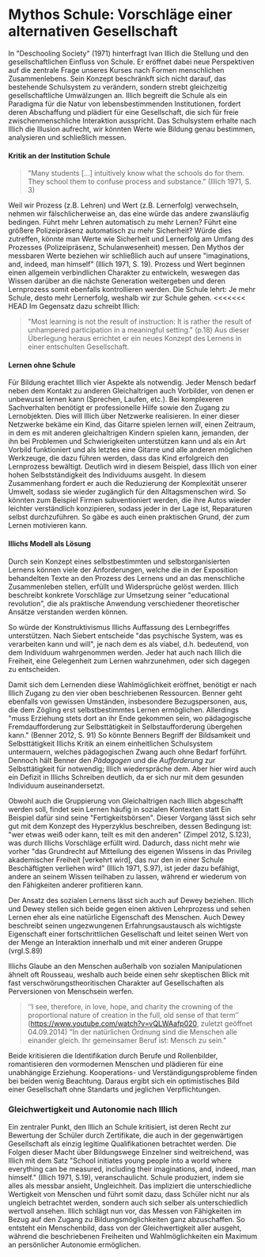 # Mythos Schule: Vorschläge einer alternativen Gesellschaft
In "Deschooling Society" (1971) hinterfragt Ivan Illich die Stellung und den gesellschaftlichen Einfluss von Schule.
Er eröffnet dabei neue Perspektiven auf die zentrale Frage unseres Kurses nach Formen menschlichen Zusammenlebens.
Sein Konzept beschränkft sich nicht darauf, das bestehende Schulsystem zu verändern, sondern strebt gleichzeitig gesellschaftliche Umwälzungen an.
Illich begreift die Schule als ein Paradigma für die Natur von lebensbestimmenden Institutionen, fordert deren Abschaffung und plädiert für eine Gesellschaft, die sich für freie zwischenmenschliche Interaktion ausspricht.
Das Schulsystem erhalte nach Illich die Illusion aufrecht, wir könnten Werte wie Bildung genau bestimmen, analysieren und schließlich messen.

#### Kritik an der Institution Schule

>"Many students [...] intuitively know what the schools do for them. They school them to confuse process and substance." (Illich 1971, S. 3)

Weil wir Prozess (z.B. Lehren) und Wert (z.B. Lernerfolg) verwechseln, nehmen wir fälschlicherweise an, das eine würde das andere zwansläufig bedingen.
Führt mehr Lehren automatisch zu mehr Lernen?
Führt eine größere Polizeipräsenz automatisch zu mehr Sicherheit?
Würde dies zutreffen, könnte man Werte wie Sicherheit und Lernerfolg am Umfang des Prozesses (Polizeipräsenz, Schulanwesenheit) messen.
Den Mythos der messbaren Werte beziehen wir schließlich auch auf unsere "imaginations, and, indeed, man himself" (Illich 1971, S. 19).
Prozess und Wert beginnen einen allgemein verbindlichen Charakter zu entwickeln, weswegen das Wissen darüber an die nächste Generation weitergeben und deren Lernprozess somit ebenfalls kontrollieren werden.
Die Schule lehrt: Je mehr Schule, desto mehr Lernerfolg, weshalb wir zur Schule gehen.
<<<<<<< HEAD
Im Gegensatz dazu schreibt Illich:
>"Most learning is not the result of instruction: It is rather the result of unhampered participation in a meaningful setting." (p.18)
Aus dieser Überlegung heraus errichtet er ein neues Konzept des Lernens in einer entschulten Gesellschaft.

#### Lernen ohne Schule

Für Bildung erachtet Illich vier Aspekte als notwendig.
Jeder Mensch bedarf neben dem Kontakt zu anderen Gleichaltrigen auch Vorbilder, von denen er unbewusst lernen kann (Sprechen, Laufen, etc.).
Bei komplexeren Sachverhalten benötigt er professionelle Hilfe sowie den Zugang zu Lernobjekten.
Dies will Illich über Netzwerke realisieren.
In einer dieser Netzwerke bekäme ein Kind, das Gitarre spielen lernen *will*, einen Zeitraum, in dem es mit anderen gleichaltrigen Kindern spielen kann, jemanden, der ihn bei Problemen und Schwierigkeiten unterstützen kann und als ein Art Vorbild funktioniert und als letztes eine Gitarre und alle anderen möglichen Werkzeuge, die dazu führen werden, dass das Kind erfolgreich den Lernprozess bewältigt.
Deutlich wird in diesem Beispiel, dass Illich von einer hohen Selbstständigkeit des Individuums ausgeht.
In diesem Zusammenhang fordert er auch die Reduzierung der Komplexität unserer Umwelt, sodass sie wieder zugänglich für den Alltagsmenschen wird.
So könnten zum Beispiel Firmen subventioniert werden, die ihre Autos wieder leichter verständlich konzipieren, sodass jeder in der Lage ist, Reparaturen selbst durchzuführen.
So gäbe es auch einen praktischen Grund, der zum Lernen motivieren kann.


#### Illichs Modell als Lösung

Durch sein Konzept eines selbstbestimmten und selbstorganisierten Lernens können viele der Anforderungen, welche die in der Exposition behandelten Texte an den Prozess des Lernens und an das menschliche Zusammenleben stellen, erfüllt und Widersprüche gelöst werden.
Illich beschreibt konkrete Vorschläge zur Umsetzung seiner "educational revolution", die als praktische Anwendung verschiedener theoretischer Ansätze verstanden werden können.

So würde der Konstruktivismus Illichs Auffassung des Lernbegriffes unterstützen.
Nach Siebert entscheide "das psychische System, was es verarbeiten kann und will", je nach dem es als viabel, d.h. bedeutend, von dem Individuum wahrgenommen werden.
Jeder hat auch nach Illich die Freiheit, eine Gelegenheit zum Lernen wahrzunehmen, oder sich dagegen zu entscheiden.

Damit sich dem Lernenden diese Wahlmöglichkeit eröffnet, benötigt er nach Illich Zugang zu den vier oben beschriebenen Ressourcen.
Benner geht ebenfalls von gewissen Umständen, insbesondere Bezugspersonen, aus, die dem Zögling erst selbstbestimmtes Lernen ermöglichen.
Allerdings "muss Erziehung stets dort an ihr Ende gekommen sein, wo pädagogische Fremdaufforderung zur Selbsttätigkeit in Selbstaufforderung übergehen kann." (Benner 2012, S. 91)
So könnte Benners Begriff der Bildsamkeit und Selbsttätigkeit Illichs Kritik an einem einheitlichen Schulsystem untermauern, welches pädagogischen Zwang auch ohne Bedarf forführt.
Dennoch hält Benner den *Pädagogen* und die *Aufforderung* zur Selbsttätigkeit für notwendig; Illich wiederspräche dem.
Aber hier wird auch ein Defizit in Illichs Schreiben deutlich, da er sich nur mit dem gesunden Individuum auseinandersetzt.

Obwohl auch die Gruppierung von Gleichaltrigen nach Illich abgeschafft werden soll, findet sein Lernen häufig in sozialen Kontexten statt
Ein Beispiel dafür sind seine "Fertigkeitsbörsen".
Dieser Vorgang lässt sich sehr gut mit dem Konzept des Hyperzyklus beschreiben, dessen Bedingung ist: "wer etwas weiß oder kann, teilt es mit den anderen" (Zimpel 2012, S.123), was durch Illichs Vorschläge erfüllt wird.
Dadurch, dass nicht mehr wie vorher "das Grundrecht auf Mitteilung des eigenen Wissens in das Privileg akademischer Freiheit [verkehrt wird], das nur den in einer Schule Beschäftigten verliehen wird" (Illich 1971, S.97), ist jeder dazu befähigt, andere an seinem Wissen teilhaben zu lassen, während er wiederum von den Fähigkeiten anderer profitieren kann.

Der Ansatz des sozialen Lernens lässt sich auch auf Dewey beziehen.
Illich und Dewey stellen sich beide gegen einen aktiven Lehrprozess und sehen Lernen eher als eine natürliche Eigenschaft des Menschen.
Auch Dewey beschreibt seinen ungezwungenen Erfahrungsaustausch als wichtigste Eigenschaft einer fortschrittlichen Gesellschaft und leitet seinen Wert von der Menge an Interaktion innerhalb und mit einer anderen Gruppe (vrgl.S.89)
<!-- FIXME: VK vgl. Dewey Textbeleg suchen -->

Illichs Glaube an den Menschen außerhalb von sozialen Manipulationen ähnelt oft Rousseau, weshalb auch beide einen sehr skeptischen Blick mit fast verschwörungstheoritischen Charakter auf Gesellschaften als Perversionen von Menschsein werfen.
>‘‘I see, therefore, in love, hope, and charity the crowning of the proportional nature of creation in the full, old sense of that term’’ (https://www.youtube.com/watch?v=vQLWAafp020, zuletzt geöffnet 04.09.2014)
>"In der natürlichen Ordnung sind die Menschen alle einander gleich. Ihr gemeinsamer Beruf ist: Mensch zu sein."

Beide kritisieren die Identifikation durch Berufe und Rollenbilder, romantisieren den vormodernen Menschen und plädieren für eine unabhängige Erziehung.
Kooperations- und Verständigungsprobleme finden bei beiden wenig Beachtung.
Daraus ergibt sich ein optimistisches Bild einer Gesellschaft ohne Standarts und jeglichen Verpflichtungen.
<!-- FIXME: VK Textbeleg vgl. Rousseau! -->


### Gleichwertigkeit und Autonomie nach Illich

Ein zentraler Punkt, den Illich an Schule kritisiert, ist deren Recht zur Bewertung der Schüler durch Zertifikate, die auch in der gegenwärtigen Gesellschaft als einzig legitime Qualifikationen betrachtet werden.
Die Folgen dieser Macht über Bildungswege Einzelner sind weitreichend, was Illich mit dem Satz "School initiates young people into a world where everything can be measured, including their imaginations, and, indeed, man himself."  (Illich 1971, S.19), veranschaulicht.
Schule produziert, indem sie alles als messbar ansieht, Ungleichheit.
Das impliziert die unterschiedliche Wertigkeit von Menschen und führt somit dazu, dass Schüler nicht nur als ungleich betrachtet werden, sondern auch sich selber als unterschiedlich wertvoll ansehen.
Illich schlägt nun vor, das Messen von Fähigkeiten im Bezug auf den Zugang zu Bildungsmöglichkeiten ganz abzuschaffen.
So entsteht ein Menschenbild, dass von der Gleichwertigkeit aller ausgeht, während die beschriebenen Freiheiten und Wahlmöglichkeiten ein Maximum an persönlicher Autonomie ermöglichen.
